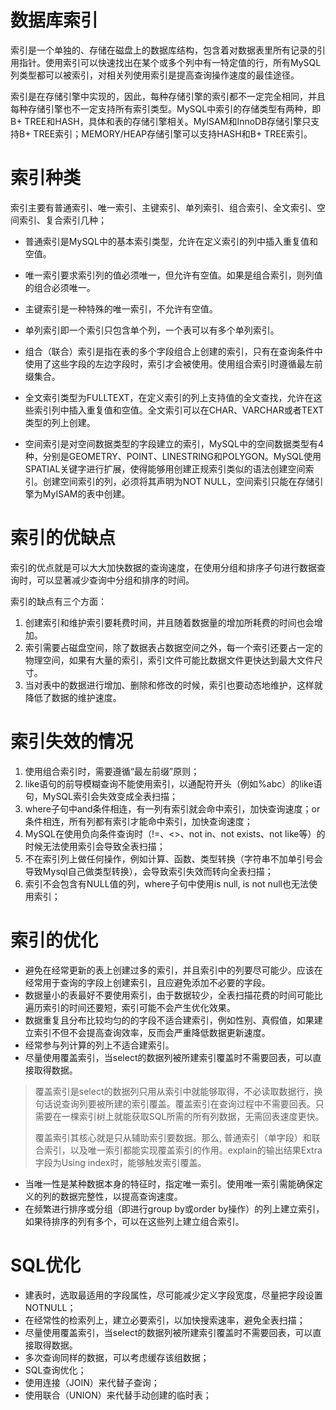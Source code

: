 # 数据库索引

索引是一个单独的、存储在磁盘上的数据库结构，包含着对数据表里所有记录的引用指针。使用索引可以快速找出在某个或多个列中有一特定值的行，所有MySQL列类型都可以被索引，对相关列使用索引是提高查询操作速度的最佳途径。

索引是在存储引擎中实现的，因此，每种存储引擎的索引都不一定完全相同，并且每种存储引擎也不一定支持所有索引类型。MySQL中索引的存储类型有两种，即B+ TREE和HASH，具体和表的存储引擎相关。MyISAM和InnoDB存储引擎只支持B+ TREE索引；MEMORY/HEAP存储引擎可以支持HASH和B+ TREE索引。

# 索引种类

索引主要有普通索引、唯一索引、主键索引、单列索引、组合索引、全文索引、空间索引、复合索引几种；

- 普通索引是MySQL中的基本索引类型，允许在定义索引的列中插入重复值和空值。

- 唯一索引要求索引列的值必须唯一，但允许有空值。如果是组合索引，则列值的组合必须唯一。

- 主键索引是一种特殊的唯一索引，不允许有空值。

- 单列索引即一个索引只包含单个列，一个表可以有多个单列索引。

- 组合（联合）索引是指在表的多个字段组合上创建的索引，只有在查询条件中使用了这些字段的左边字段时，索引才会被使用。使用组合索引时遵循最左前缀集合。

- 全文索引类型为FULLTEXT，在定义索引的列上支持值的全文查找，允许在这些索引列中插入重复值和空值。全文索引可以在CHAR、VARCHAR或者TEXT类型的列上创建。

- 空间索引是对空间数据类型的字段建立的索引，MySQL中的空间数据类型有4种，分别是GEOMETRY、POINT、LINESTRING和POLYGON。MySQL使用SPATIAL关键字进行扩展，使得能够用创建正规索引类似的语法创建空间索引。创建空间索引的列，必须将其声明为NOT NULL，空间索引只能在存储引擎为MyISAM的表中创建。

# 索引的优缺点

索引的优点就是可以大大加快数据的查询速度，在使用分组和排序子句进行数据查询时，可以显著减少查询中分组和排序的时间。

索引的缺点有三个方面：

1. 创建索引和维护索引要耗费时间，并且随着数据量的增加所耗费的时间也会增加。
2. 索引需要占磁盘空间，除了数据表占数据空间之外，每一个索引还要占一定的物理空间，如果有大量的索引，索引文件可能比数据文件更快达到最大文件尺寸。
3. 当对表中的数据进行增加、删除和修改的时候，索引也要动态地维护，这样就降低了数据的维护速度。

# 索引失效的情况

1. 使用组合索引时，需要遵循“最左前缀”原则；
2. like语句的前导模糊查询不能使用索引，以通配符开头（例如%abc）的like语句，MySQL索引会失效变成全表扫描；
3. where子句中and条件相连，有一列有索引就会命中索引，加快查询速度；or条件相连，所有列都有索引才能命中索引，加快查询速度；
4. MySQL在使用负向条件查询时（!=、<>、not in、not exists、not like等）的时候无法使用索引会导致全表扫描；
5. 不在索引列上做任何操作，例如计算、函数、类型转换（字符串不加单引号会导致Mysql自己做类型转换），会导致索引失效而转向全表扫描；
6. 索引不会包含有NULL值的列，where子句中使用is null, is not null也无法使用索引；

# 索引的优化

- 避免在经常更新的表上创建过多的索引，并且索引中的列要尽可能少。应该在经常用于查询的字段上创建索引，且应避免添加不必要的字段。
- 数据量小的表最好不要使用索引，由于数据较少，全表扫描花费的时间可能比遍历索引的时间还要短，索引可能不会产生优化效果。
- 数据重复且分布比较均匀的的字段不适合建索引，例如性别、真假值，如果建立索引不但不会提高查询效率，反而会严重降低数据更新速度。
- 经常参与列计算的列上不适合建索引。
- 尽量使用覆盖索引，当select的数据列被所建索引覆盖时不需要回表，可以直接取得数据。

> 覆盖索引是select的数据列只用从索引中就能够取得，不必读取数据行，换句话说查询列要被所建的索引覆盖。覆盖索引在查询过程中不需要回表。只需要在一棵索引树上就能获取SQL所需的所有列数据，无需回表速度更快。
>
> 覆盖索引其核心就是只从辅助索引要数据。那么, 普通索引（单字段）和联合索引，以及唯一索引都能实现覆盖索引的作用。explain的输出结果Extra字段为Using index时，能够触发索引覆盖。

- 当唯一性是某种数据本身的特征时，指定唯一索引。使用唯一索引需能确保定义的列的数据完整性，以提高查询速度。
- 在频繁进行排序或分组（即进行group by或order by操作）的列上建立索引，如果待排序的列有多个，可以在这些列上建立组合索引。

# SQL优化

- 建表时，选取最适用的字段属性，尽可能减少定义字段宽度，尽量把字段设置NOTNULL；
- 在经常性的检索列上，建立必要索引，以加快搜索速率，避免全表扫描；
- 尽量使用覆盖索引，当select的数据列被所建索引覆盖时不需要回表，可以直接取得数据。
- 多次查询同样的数据，可以考虑缓存该组数据；
- SQL查询优化；
- 使用连接（JOIN）来代替子查询；
- 使用联合（UNION）来代替手动创建的临时表；